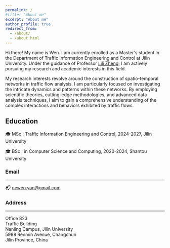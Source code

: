 ```yaml
---
permalink: /
#title: "About me"
excerpt: "About me"
author_profile: true
redirect_from: 
  - /about/
  - /about.html
---
```


Hi there! My name is Wen. I am currently enrolled as a Master's student in the Department of Traffic Information Engineering and Control at Jilin University. Under the guidance of Professor [Lili Zheng](https://jt.jlu.edu.cn/info/1118/4060.htm), I am actively pursuing my research and academic interests in this field. 

My research interests revolve around the construction of spatio-temporal networks in traffic flow analysis. I am particularly focused on investigating the intricate dynamics and patterns within these networks. By employing scientific theories, cutting-edge methodologies, and advanced data analysis techniques, I aim to gain a comprehensive understanding of the complex interactions and behaviors exhibited by traffic flows.


## Education 
🎓 MSc : Traffic Information Engineering and Control, 2024-2027, <span class="grey">Jilin University</span>

🎓 BSc : in Computer Science and Computing, 2020-2024, <span class="grey">Shantou University</span>


### Email
---
📬 newen.yan@gmail.com

### Address
---
Office 823 \
Traffic Building \
Nanling Campus, Jilin University \
5988 Renmin Avenue, Changchun \
Jilin Province, China